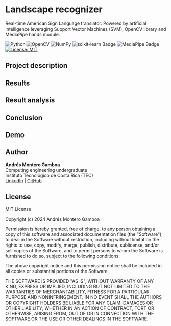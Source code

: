 # Landscape recognizer
 
Real-time American Sign Language translator. Powered by artificial intelligence leveraging Support Vector Machines (SVM), OpenCV library and MediaPipe hands module. 

![Python](https://img.shields.io/badge/python-3670A0?style=flat&logo=python&logoColor=white)
![OpenCV](https://img.shields.io/badge/opencv-%23white.svg?style=flat&logo=opencv&logoColor=white)
![NumPy](https://img.shields.io/badge/numpy-%23013243.svg?style=flat&logo=numpy&logoColor=white)
![scikit-learn Badge](https://img.shields.io/badge/scikit--learn-F7931E?logo=scikitlearn&logoColor=fff&style=flat)
![MediaPipe Badge](https://img.shields.io/badge/MediaPipe-0097A7?logo=mediapipe&logoColor=fff&style=flat)
[![License: MIT](https://img.shields.io/badge/License-MIT-green.svg)](https://opensource.org/licenses/MIT)

## Project description

## Results

## Result analysis

## Conclusion

## Demo

## Author

**Andrés Montero Gamboa**<br>
Computing engineering undergraduate<br>
Instituto Tecnológico de Costa Rica (TEC)<br>
[LinkedIn](https://www.linkedin.com/in/andres-montero-gamboa) | [GitHub](https://github.com/andresmg07)

## License

MIT License

Copyright (c) 2024 Andrés Montero Gamboa

Permission is hereby granted, free of charge, to any person obtaining a copy
of this software and associated documentation files (the "Software"), to deal
in the Software without restriction, including without limitation the rights
to use, copy, modify, merge, publish, distribute, sublicense, and/or sell
copies of the Software, and to permit persons to whom the Software is
furnished to do so, subject to the following conditions:

The above copyright notice and this permission notice shall be included in all
copies or substantial portions of the Software.

THE SOFTWARE IS PROVIDED "AS IS", WITHOUT WARRANTY OF ANY KIND, EXPRESS OR
IMPLIED, INCLUDING BUT NOT LIMITED TO THE WARRANTIES OF MERCHANTABILITY,
FITNESS FOR A PARTICULAR PURPOSE AND NONINFRINGEMENT. IN NO EVENT SHALL THE
AUTHORS OR COPYRIGHT HOLDERS BE LIABLE FOR ANY CLAIM, DAMAGES OR OTHER
LIABILITY, WHETHER IN AN ACTION OF CONTRACT, TORT OR OTHERWISE, ARISING FROM,
OUT OF OR IN CONNECTION WITH THE SOFTWARE OR THE USE OR OTHER DEALINGS IN THE
SOFTWARE.
